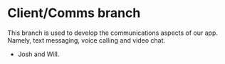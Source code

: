 # Client/Comms branch

This branch is used to develop the communications aspects of our app.
Namely, text messaging, voice calling and video chat.

- Josh and Will.
